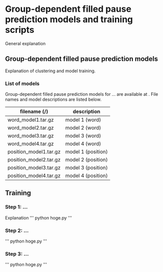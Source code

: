 # Group-dependent filled pause prediction models and training scripts

General explanation

## Group-dependent filled pause prediction models

Explanation of clustering and model training.

### List of models

Group-dependent filled pause prediction models for ... are available at <directory name>. File names and model descriptions are listed below.

| filename (<dirname>/)  | description          |
| ---                    | ---                  |
| word_model1.tar.gz     | model 1 (word)       |
| word_model2.tar.gz     | model 2 (word)       |
| word_model3.tar.gz     | model 3 (word)       |
| word_model4.tar.gz     | model 4 (word)       |
| position_model1.tar.gz | model 1 (position)   |
| position_model2.tar.gz | model 2 (position)   |
| position_model3.tar.gz | model 3 (position)   |
| position_model4.tar.gz | model 4 (position)   |

## Training

### Step 1: ...
Explanation
'''
python hoge.py
'''
### Step 2: ...
'''
python hoge.py
'''
### Step 3: ...
'''
python hoge.py
'''